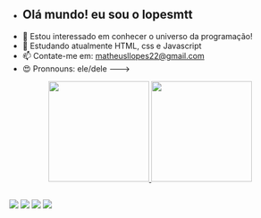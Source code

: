 - ##  Olá mundo! eu sou o lopesmtt
- 👀 Estou interessado em conhecer o universo da programação!
- 🌱 Estudando atualmente HTML, css e Javascript
- 📫 Contate-me em: matheusllopes22@gmail.com
- 😍 Pronnouns: ele/dele
--->
<div align="center">
  <a href="https://github.com/lopesmtt">
  <img height="180em" src="https://github-readme-stats.vercel.app/api?username=lopesmtt&show_icons=true&theme=dark&include_all_commits=true&count_private=true"/>
  <img height="180em" src="https://github-readme-stats.vercel.app/api/top-langs/?username=lopesmtt&layout=compact&langs_count=7&theme=dark"/>
  
</div>

  
  ##
 
<div> 
  <a href="https://instagram.com/lopesmtt" target="_blank"><img src="https://img.shields.io/badge/-Instagram-%23E4405F?style=for-the-badge&logo=instagram&logoColor=white" target="_blank"></a>
 <a href="https://discord.gg/wagxzStdcR" target="_blank"><img src="https://img.shields.io/badge/Discord-7289DA?style=for-the-badge&logo=discord&logoColor=white" target="_blank"></a> 
  <a href = "matheusllopes22@gmail.com"><img src="https://img.shields.io/badge/-Gmail-%23333?style=for-the-badge&logo=gmail&logoColor=white" target="_blank"></a>
  <a href="https://www.linkedin.com/in/matheus-bernard-595428168/" target="_blank"><img src="https://img.shields.io/badge/-LinkedIn-%230077B5?style=for-the-badge&logo=linkedin&logoColor=white" target="_blank"></a> 
</div>
